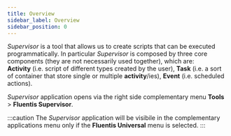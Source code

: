 ```yaml
---
title: Overview
sidebar_label: Overview
sidebar_position: 0
---
```


*Supervisor* is a tool that allows us to create scripts that can be executed programmatically. In particular *Supervisor* is composed by three core components (they are not necessarily used together), which are:  
**Activity** (i.e. script of different types created by the user), **Task** (i.e. a sort of container that store single or multiple **activity**/ies), **Event** (i.e. scheduled actions). 

*Supervisor* application opens via the right side complementary menu **Tools** > **Fluentis Supervisor**.

:::caution
The *Supervisor* application will be visibile in the complementary applications menu only if the **Fluentis Universal** menu is selected.
:::

